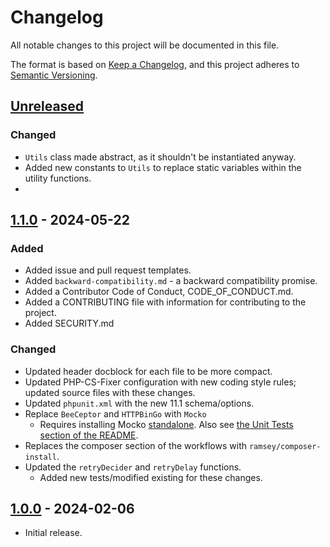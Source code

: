 # Changelog

All notable changes to this project will be documented in this file.

The format is based on [Keep a Changelog](https://keepachangelog.com/en/1.1.0/),
and this project adheres to [Semantic Versioning](https://semver.org/spec/v2.0.0.html).


## [Unreleased]

### Changed

  * `Utils` class made abstract, as it shouldn't be instantiated anyway.
  * Added new constants to `Utils` to replace static variables within the utility functions.
  * 

## [1.1.0] - 2024-05-22

### Added

  * Added issue and pull request templates.
  * Added `backward-compatibility.md` - a backward compatibility promise.
  * Added a Contributor Code of Conduct, CODE_OF_CONDUCT.md.
  * Added a CONTRIBUTING file with information for contributing to the project.
  * Added SECURITY.md

### Changed

  * Updated header docblock for each file to be more compact.
  * Updated PHP-CS-Fixer configuration with new coding style rules; updated source files with these changes.
  * Updated `phpunit.xml` with the new 11.1 schema/options.
  * Replace `BeeCeptor` and `HTTPBinGo` with `Mocko`
    * Requires installing Mocko [standalone](https://mocko.dev/docs/getting-started/standalone/). Also see [the Unit Tests section of the README](README.md#unit-tests).
  * Replaces the composer section of the workflows with `ramsey/composer-install`.
  * Updated the `retryDecider` and `retryDelay` functions.
    * Added new tests/modified existing for these changes.


## [1.0.0] - 2024-02-06

  * Initial release.

[unreleased]: https://github.com/ericsizemore/api/tree/main
[1.1.0]: https://github.com/ericsizemore/api/releases/tag/v1.1.0
[1.0.0]: https://github.com/ericsizemore/api/releases/tag/v1.0.0
